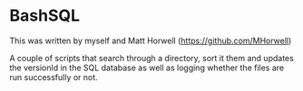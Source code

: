 # BashSQL

This was written by myself and Matt Horwell (https://github.com/MHorwell)

A couple of scripts that search through a directory, sort it them and updates the versionId in the SQL database
as well as logging whether the files are run successfully or not.
